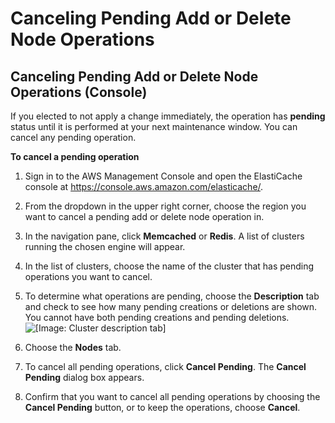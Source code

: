 # Canceling Pending Add or Delete Node Operations<a name="Clusters.CancelPending"></a>

## Canceling Pending Add or Delete Node Operations \(Console\)<a name="Clusters.CancelPending.CON"></a>

 If you elected to not apply a change immediately, the operation has **pending** status until it is performed at your next maintenance window\. You can cancel any pending operation\.

**To cancel a pending operation**

1. Sign in to the AWS Management Console and open the ElastiCache console at [ https://console\.aws\.amazon\.com/elasticache/](https://console.aws.amazon.com/elasticache/)\.

1. From the dropdown in the upper right corner, choose the region you want to cancel a pending add or delete node operation in\.

1. In the navigation pane, click **Memcached** or **Redis**\. A list of clusters running the chosen engine will appear\.

1. In the list of clusters, choose the name of the cluster that has pending operations you want to cancel\.

1. To determine what operations are pending, choose the **Description** tab and check to see how many pending creations or deletions are shown\. You cannot have both pending creations and pending deletions\.   
![\[Image: Cluster description tab\]](http://docs.aws.amazon.com/AmazonElastiCache/latest/UserGuide/images/ModifyCacheCluster-DescriptionTab-PendActions.png)

1. Choose the **Nodes** tab\.

1. To cancel all pending operations, click **Cancel Pending**\. The **Cancel Pending** dialog box appears\.

1. Confirm that you want to cancel all pending operations by choosing the **Cancel Pending** button, or to keep the operations, choose **Cancel**\.